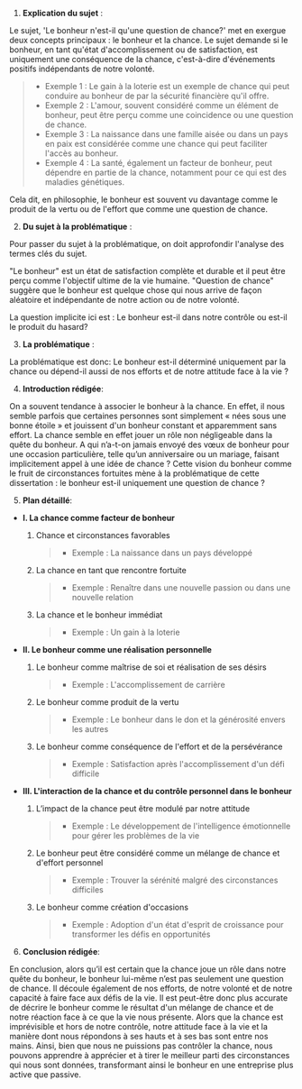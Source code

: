 1. **Explication du sujet** :

Le sujet, 'Le bonheur n'est-il qu'une question de chance?' met en exergue deux concepts principaux : le bonheur et la chance. Le sujet demande si le bonheur, en tant qu'état d'accomplissement ou de satisfaction, est uniquement une conséquence de la chance, c'est-à-dire d'événements positifs indépendants de notre volonté.

> - Exemple 1 : Le gain à la loterie est un exemple de chance qui peut conduire au bonheur de par la sécurité financière qu'il offre.
> - Exemple 2 : L'amour, souvent considéré comme un élément de bonheur, peut être perçu comme une coincidence ou une question de chance.
> - Exemple 3 : La naissance dans une famille aisée ou dans un pays en paix est considérée comme une chance qui peut faciliter l'accès au bonheur.
> - Exemple 4 : La santé, également un facteur de bonheur, peut dépendre en partie de la chance, notamment pour ce qui est des maladies génétiques.

Cela dit, en philosophie, le bonheur est souvent vu davantage comme le produit de la vertu ou de l'effort que comme une question de chance.

2. **Du sujet à la problématique** :

Pour passer du sujet à la problématique, on doit approfondir l'analyse des termes clés du sujet.

"Le bonheur" est un état de satisfaction complète et durable et il peut être perçu comme l'objectif ultime de la vie humaine. "Question de chance" suggère que le bonheur est quelque chose qui nous arrive de façon aléatoire et indépendante de notre action ou de notre volonté.

La question implicite ici est : Le bonheur est-il dans notre contrôle ou est-il le produit du hasard?

3. **La problématique** :

La problématique est donc: Le bonheur est-il déterminé uniquement par la chance ou dépend-il aussi de nos efforts et de notre attitude face à la vie ?

4. **Introduction rédigée**: 

On a souvent tendance à associer le bonheur à la chance. En effet, il nous semble parfois que certaines personnes sont simplement « nées sous une bonne étoile » et jouissent d'un bonheur constant et apparemment sans effort. La chance semble en effet jouer un rôle non négligeable dans la quête du bonheur. A qui n’a-t-on jamais envoyé des vœux de bonheur pour une occasion particulière, telle qu’un anniversaire ou un mariage, faisant implicitement appel à une idée de chance ? Cette vision du bonheur comme le fruit de circonstances fortuites mène à la problématique de cette dissertation : le bonheur est-il uniquement une question de chance ?

5. **Plan détaillé**:

* **I. La chance comme facteur de bonheur**

    1. Chance et circonstances favorables
          > - Exemple : La naissance dans un pays développé
    2. La chance en tant que rencontre fortuite
          > - Exemple : Renaître dans une nouvelle passion ou dans une nouvelle relation
    3. La chance et le bonheur immédiat
          > - Exemple : Un gain à la loterie

* **II. Le bonheur comme une réalisation personnelle**

    1. Le bonheur comme maîtrise de soi et réalisation de ses désirs
          > - Exemple : L'accomplissement de carrière
    2. Le bonheur comme produit de la vertu
          > - Exemple : Le bonheur dans le don et la générosité envers les autres
    3. Le bonheur comme conséquence de l'effort et de la persévérance
          > - Exemple : Satisfaction après l'accomplissement d'un défi difficile

* **III. L'interaction de la chance et du contrôle personnel dans le bonheur**

    1. L’impact de la chance peut être modulé par notre attitude
          > - Exemple : Le développement de l'intelligence émotionnelle pour gérer les problèmes de la vie
    2. Le bonheur peut être considéré comme un mélange de chance et d'effort personnel
          > - Exemple : Trouver la sérénité malgré des circonstances difficiles
    3. Le bonheur comme création d'occasions
          > - Exemple : Adoption d'un état d'esprit de croissance pour transformer les défis en opportunités

6. **Conclusion rédigée**: 

En conclusion, alors qu’il est certain que la chance joue un rôle dans notre quête du bonheur, le bonheur lui-même n’est pas seulement une question de chance. Il découle également de nos efforts, de notre volonté et de notre capacité à faire face aux défis de la vie. Il est peut-être donc plus accurate de décrire le bonheur comme le résultat d'un mélange de chance et de notre réaction face à ce que la vie nous présente. Alors que la chance est imprévisible et hors de notre contrôle, notre attitude face à la vie et la manière dont nous répondons à ses hauts et à ses bas sont entre nos mains. Ainsi, bien que nous ne puissions pas contrôler la chance, nous pouvons apprendre à apprécier et à tirer le meilleur parti des circonstances qui nous sont données, transformant ainsi le bonheur en une entreprise plus active que passive.
